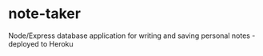 # note-taker
Node/Express database application for writing and saving personal notes - deployed to Heroku
